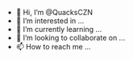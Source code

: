 - 👋 Hi, I’m @QuacksCZN
- 👀 I’m interested in ...
- 🌱 I’m currently learning ...
- 💞️ I’m looking to collaborate on ...
- 📫 How to reach me ...

<!---
QuacksCZN/QuacksCZN is a ✨ special ✨ repository because its `README.md` (this file) appears on your GitHub profile.
You can click the Preview link to take a look at your changes.
--->

